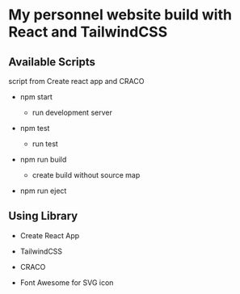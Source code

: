 # My personnel website build with React and TailwindCSS

## Available Scripts

script from Create react app and CRACO

* npm start

    *  run development server

* npm test

    * run test

* npm run build

    * create build without source map

* npm run eject


## Using Library

*   Create React App

*   TailwindCSS

*   CRACO

*   Font Awesome for SVG icon


 